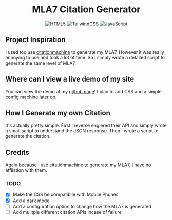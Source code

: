 <div align="center">

# MLA7 Citation Generator

![HTML5](https://img.shields.io/badge/html5-E34F26?style=for-the-badge&logo=html5&logoColor=white)
![TailwindCSS](https://img.shields.io/badge/tailwindcss-06B6D4?style=for-the-badge&logo=tailwindcss&logoColor=white)
![JavaScript](https://img.shields.io/badge/javascript-3776AB?style=for-the-badge&logo=javascript&logoColor=white)

</div>

## Project Inspiration

I used too use [citationmachine](http://citationmachine.net/) to generate my MLA7. However it was really annoying to use and took a lot of time. So I simply wrote a detailed script to generate the same level of MLA7.

## Where can I view a live demo of my site

You can view the demo at my [github page](https://fschatbot.github.io/MLA7/)! I plan to add CSS and a simple config machine later on.

## How I Generate my own Citation

It's actually pretty simple. First I reverse engiered their API and simply wrote a small script to understand the JSON response. Then I wrote a script to generate the citation.

## Credits

Again because i use [citationmachine](http://citationmachine.net/) to generate my MLA7, I have no affliation with them.

### TODO

- [x] Make the CSS be compatibile with Mobile Phones
- [x] Add a dark mode
- [ ] Add a configuration option to change how the MLA7 is generated
- [ ] Add mulitple different citation APIs incase of failure
